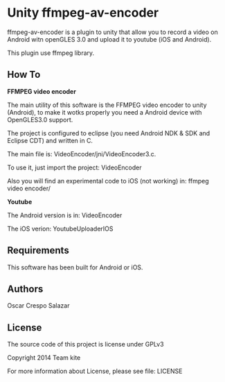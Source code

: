 # Unity ffmpeg-av-encoder

ffmpeg-av-encoder is a plugin to unity that allow you to record a video on Android witn openGLES 3.0 and upload it to youtube (iOS and Android).

This plugin use ffmpeg library.

How To
------
<b>FFMPEG video encoder</b>

The main utility of this software is the FFMPEG video encoder to unity (Android), to make it wotks properly you need a Android device with OpenGLES3.0 support.

The project is configured to eclipse (you need Android NDK & SDK and Eclipse CDT) and written in C.

The main file is: VideoEncoder/jni/VideoEncoder3.c.

To use it, just import the project: VideoEncoder


Also you will find an experimental code to iOS (not working) in: ffmpeg video encoder/

<b>Youtube</b>

The Android version is in: VideoEncoder

The iOS verion: YoutubeUploaderIOS


Requirements
------------
This software has been built for Android or iOS.

Authors
-------
Oscar Crespo Salazar

License
-------
The source code of this project is license under GPLv3

Copyright 2014 Team kite

For more information about License, please see file: LICENSE
